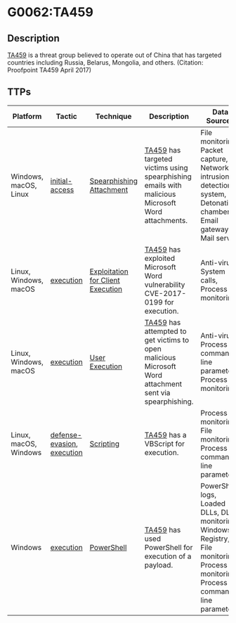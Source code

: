 # G0062:TA459

## Description

[TA459](https://attack.mitre.org/groups/G0062) is a threat group believed to operate out of China that has targeted countries including Russia, Belarus, Mongolia, and others. (Citation: Proofpoint TA459 April 2017)

## TTPs

|Platform|Tactic|Technique|Description|Data Sources|
|---|---|---|---|---|
|Windows, macOS, Linux|[initial-access](https://attack.mitre.org/tactics/initial-access/) |[Spearphishing Attachment](https://attack.mitre.org/techniques/T1193/) |[TA459](https://attack.mitre.org/groups/G0062) has targeted victims using spearphishing emails with malicious Microsoft Word attachments. |File monitoring, Packet capture, Network intrusion detection system, Detonation chamber, Email gateway, Mail server|
|Linux, Windows, macOS|[execution](https://attack.mitre.org/tactics/execution/) |[Exploitation for Client Execution](https://attack.mitre.org/techniques/T1203/) |[TA459](https://attack.mitre.org/groups/G0062) has exploited Microsoft Word vulnerability CVE-2017-0199 for execution. |Anti-virus, System calls, Process monitoring|
|Linux, Windows, macOS|[execution](https://attack.mitre.org/tactics/execution/) |[User Execution](https://attack.mitre.org/techniques/T1204/) |[TA459](https://attack.mitre.org/groups/G0062) has attempted to get victims to open malicious Microsoft Word attachment sent via spearphishing. |Anti-virus, Process command-line parameters, Process monitoring|
|Linux, macOS, Windows|[defense-evasion](https://attack.mitre.org/tactics/defense-evasion/), [execution](https://attack.mitre.org/tactics/execution/) |[Scripting](https://attack.mitre.org/techniques/T1064/) |[TA459](https://attack.mitre.org/groups/G0062) has a VBScript for execution. |Process monitoring, File monitoring, Process command-line parameters|
|Windows|[execution](https://attack.mitre.org/tactics/execution/) |[PowerShell](https://attack.mitre.org/techniques/T1086/) |[TA459](https://attack.mitre.org/groups/G0062) has used PowerShell for execution of a payload. |PowerShell logs, Loaded DLLs, DLL monitoring, Windows Registry, File monitoring, Process monitoring, Process command-line parameters|
